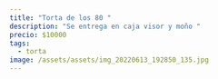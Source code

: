 ```yaml
---
title: "Torta de los 80 "
description: "Se entrega en caja visor y moño "
precio: $10000
tags:
  - torta
image: /assets/assets/img_20220613_192850_135.jpg
---
```

